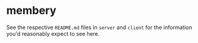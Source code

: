 membery
===

See the respective `README.md` files in `server` and `client` for the
information you'd reasonably expect to see here.
